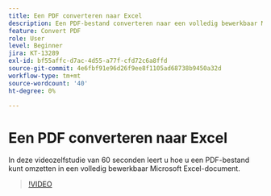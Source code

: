 ```yaml
---
title: Een PDF converteren naar Excel
description: Een PDF-bestand converteren naar een volledig bewerkbaar Microsoft Excel-document
feature: Convert PDF
role: User
level: Beginner
jira: KT-13289
exl-id: bf55affc-d7ac-4d55-a77f-cfd72c6a8ffd
source-git-commit: 4e6fbf91e96d26f9ee8f1105ad68738b9450a32d
workflow-type: tm+mt
source-wordcount: '40'
ht-degree: 0%

---
```


# Een PDF converteren naar Excel

In deze videozelfstudie van 60 seconden leert u hoe u een PDF-bestand kunt omzetten in een volledig bewerkbaar Microsoft Excel-document.

>[!VIDEO](https://video.tv.adobe.com/v/3436951?quality=12&learn=on&hidetitle=true&captions=dut)
